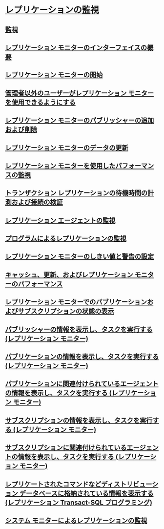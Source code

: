 # [レプリケーションの監視](monitoring-replication-overview.md)
## [監視](../monitoring-replication.md)
## [レプリケーション モニターのインターフェイスの概要](overview-of-the-replication-monitor-interface.md)
## [レプリケーション モニターの開始](start-the-replication-monitor.md)
## [管理者以外のユーザーがレプリケーション モニターを使用できるようにする](allow-non-administrators-to-use-replication-monitor.md)
## [レプリケーション モニターのパブリッシャーの追加および削除](add-and-remove-publishers-from-replication-monitor.md)
## [レプリケーション モニターのデータの更新](refresh-data-in-replication-monitor.md)
## [レプリケーション モニターを使用したパフォーマンスの監視](monitor-performance-with-replication-monitor.md)
## [トランザクション レプリケーションの待機時間の計測および接続の検証](measure-latency-and-validate-connections-for-transactional-replication.md)
## [レプリケーション エージェントの監視](monitor-replication-agents.md)
## [プログラムによるレプリケーションの監視](programmatically-monitor-replication.md)
## [レプリケーション モニターのしきい値と警告の設定](set-thresholds-and-warnings-in-replication-monitor.md)
## [キャッシュ、更新、およびレプリケーション モニターのパフォーマンス](caching-refresh-and-replication-monitor-performance.md)
## [レプリケーション モニターでのパブリケーションおよびサブスクリプションの状態の表示](view-publication-and-subscription-status-in-replication-monitor.md)
## [パブリッシャーの情報を表示し、タスクを実行する (レプリケーション モニター)](view-information-and-perform-tasks-for-a-publisher-replication-monitor.md)
## [パブリケーションの情報を表示し、タスクを実行する (レプリケーション モニター)](view-information-and-perform-tasks-for-a-publication-replication-monitor.md)
## [パブリケーションに関連付けられているエージェントの情報を表示し、タスクを実行する (レプリケーション モニター)](view-information-and-perform-tasks-for-publication-agents.md)
## [サブスクリプションの情報を表示し、タスクを実行する (レプリケーション モニター)](view-information-and-perform-tasks-for-a-subscription-replication-monitor.md)
## [サブスクリプションに関連付けられているエージェントの情報を表示し、タスクを実行する (レプリケーション モニター)](view-information-and-perform-tasks-for-subscription-agents.md)
## [レプリケートされたコマンドなどディストリビューション データベースに格納されている情報を表示する (レプリケーション Transact-SQL プログラミング)](view-replicated-commands-and-information-in-distribution-database.md)
## [システム モニターによるレプリケーションの監視](monitoring-replication-with-system-monitor.md)
